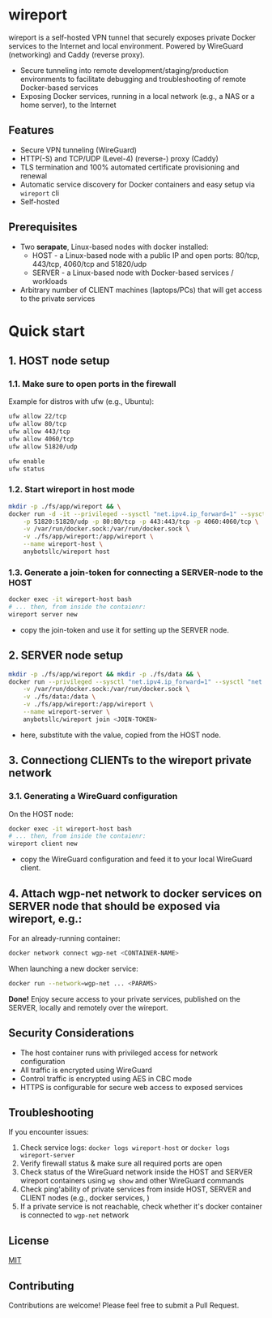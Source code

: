 # wireport

wireport is a self-hosted VPN tunnel that securely exposes private Docker services to the Internet and local environment. Powered by WireGuard (networking) and Caddy (reverse proxy).

- Secure tunneling into remote development/staging/production environments to facilitate debugging and troubleshooting of remote Docker-based services
- Exposing Docker services, running in a local network (e.g., a NAS or a home server), to the Internet

## Features

- Secure VPN tunneling (WireGuard)
- HTTP(-S) and TCP/UDP (Level-4) (reverse-) proxy (Caddy)
- TLS termination and 100% automated certificate provisioning and renewal
- Automatic service discovery for Docker containers and easy setup via `wireport` cli
- Self-hosted

## Prerequisites

- Two **serapate**, Linux-based nodes with docker installed:
  - HOST - a Linux-based node with a public IP and open ports: 80/tcp, 443/tcp, 4060/tcp and 51820/udp
  - SERVER - a Linux-based node with Docker-based services / workloads
- Arbitrary number of CLIENT machines (laptops/PCs) that will get access to the private services

# Quick start

## 1. HOST node setup

### 1.1. Make sure to open ports in the firewall

Example for distros with ufw (e.g., Ubuntu):

```bash
ufw allow 22/tcp
ufw allow 80/tcp
ufw allow 443/tcp
ufw allow 4060/tcp
ufw allow 51820/udp

ufw enable
ufw status
```

### 1.2. Start wireport in host mode

```bash
mkdir -p ./fs/app/wireport && \
docker run -d -it --privileged --sysctl "net.ipv4.ip_forward=1" --sysctl "net.ipv4.conf.all.src_valid_mark=1" \
    -p 51820:51820/udp -p 80:80/tcp -p 443:443/tcp -p 4060:4060/tcp \
    -v /var/run/docker.sock:/var/run/docker.sock \
    -v ./fs/app/wireport:/app/wireport \
    --name wireport-host \
    anybotsllc/wireport host
```

### 1.3. Generate a **join-token** for connecting a SERVER-node to the HOST


```bash
docker exec -it wireport-host bash
# ... then, from inside the contaienr:
wireport server new
```

- copy the join-token and use it for setting up the SERVER node.

## 2. SERVER node setup

```bash
mkdir -p ./fs/app/wireport && mkdir -p ./fs/data && \
docker run --privileged --sysctl "net.ipv4.ip_forward=1" --sysctl "net.ipv4.conf.all.src_valid_mark=1" \
    -v /var/run/docker.sock:/var/run/docker.sock \
    -v ./fs/data:/data \
    -v ./fs/app/wireport:/app/wireport \
    --name wireport-server \
    anybotsllc/wireport join <JOIN-TOKEN>
```

- here, substitute **<JOIN-TOKEN>** with the value, copied from the HOST node.

## 3. Connectiong CLIENTs to the wireport private network

### 3.1. Generating a WireGuard configuration

On the HOST node:

```bash
docker exec -it wireport-host bash
# ... then, from inside the contaienr:
wireport client new
```

- copy the WireGuard configuration and feed it to your local WireGuard client.

## 4. Attach **wgp-net** network to docker services on SERVER node that should be exposed via wireport, e.g.:

For an already-running container:

```bash
docker network connect wgp-net <CONTAINER-NAME>
```

When launching a new docker service:

```bash
docker run --network=wgp-net ... <PARAMS>
```

**Done!**
Enjoy secure access to your private services, published on the SERVER, locally and remotely over the wireport.

## Security Considerations

- The host container runs with privileged access for network configuration
- All traffic is encrypted using WireGuard
- Control traffic is encrypted using AES in CBC mode
- HTTPS is configurable for secure web access to exposed services

## Troubleshooting

If you encounter issues:
1. Check service logs: `docker logs wireport-host` or `docker logs wireport-server`
2. Verify firewall status & make sure all required ports are open
3. Check status of the WireGuard network inside the HOST and SERVER wireport containers using `wg show` and other WireGuard commands
4. Check ping'ability of private services from inside HOST, SERVER and CLIENT nodes (e.g., docker services, )
5. If a private service is not reachable, check whether it's docker container is connected to `wgp-net` network

## License

[MIT](LICENSE.txt)

## Contributing

Contributions are welcome! Please feel free to submit a Pull Request.

